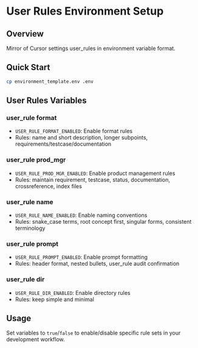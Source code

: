 # User Rules Environment Setup

## Overview
Mirror of Cursor settings user_rules in environment variable format.

## Quick Start
```bash
cp environment_template.env .env
```

## User Rules Variables

### user_rule format
- `USER_RULE_FORMAT_ENABLED`: Enable format rules
- Rules: name and short description, longer subpoints, requirements/testcase/documentation

### user_rule prod_mgr  
- `USER_RULE_PROD_MGR_ENABLED`: Enable product management rules
- Rules: maintain requirement, testcase, status, documentation, crossreference, index files

### user_rule name
- `USER_RULE_NAME_ENABLED`: Enable naming conventions
- Rules: snake_case terms, root concept first, singular forms, consistent terminology

### user_rule prompt
- `USER_RULE_PROMPT_ENABLED`: Enable prompt formatting
- Rules: header format, nested bullets, user_rule audit confirmation

### user_rule dir
- `USER_RULE_DIR_ENABLED`: Enable directory rules  
- Rules: keep simple and minimal

## Usage
Set variables to `true`/`false` to enable/disable specific rule sets in your development workflow.
